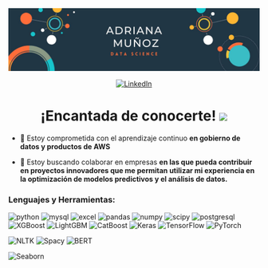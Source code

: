 
<div id="header" align="center">
  <img decoding="async" src="https://github.com/Adrikarol/Adrikarol/blob/main/banner_profile.jpg" width="800"/>
</div>


<p align="center">
  <a href="https://www.linkedin.com/in/adrianamuñozr/">
    <img src="https://img.shields.io/badge/LinkedIn-0077B5?style=for-the-badge&logo=linkedin&logoColor=white" alt="LinkedIn">
  </a>
</p>


<h1 align="center">
  ¡Encantada de conocerte!
  <img decoding="async" src="https://media.giphy.com/media/hvRJCLFzcasrR4ia7z/giphy.gif" width="30px"/>
</h1>




- 🌱 Estoy comprometida con el aprendizaje continuo **en gobierno de datos y productos de AWS**

- 👯 Estoy buscando colaborar en empresas **en las que pueda contribuir en proyectos innovadores que me permitan utilizar mi experiencia en la optimización de modelos predictivos y el análisis de datos.**



<h3 align="left">Lenguajes y Herramientas:</h3>
<div id="header" align="left">
    <img decoding="async" src="https://img.shields.io/badge/Python-3776AB?style=for-the-badge&logo=python&logoColor=white" alt="python"/>
  </a>
    <img decoding="async" src="https://img.shields.io/badge/MySQL-6DB33F?style=for-the-badge&logo=mysql&logoColor=white" alt="mysql"/>
  </a>
    <img decoding="async" src="https://img.shields.io/badge/Microsoft_Excel-217346?style=for-the-badge&logo=microsoft-excel&logoColor=white" alt="excel"/>
  </a>
    <img decoding="async" src="https://img.shields.io/badge/pandas-yellow?style=for-the-badge&logo=pandas&logoColor=white" alt="pandas"/>
  </a>
    <img decoding="async" src="https://img.shields.io/badge/numpy-red?style=for-the-badge&logo=numpy&logoColor=white" alt="numpy"/>
  </a>
    <img decoding="async" src="https://img.shields.io/badge/scipy-green?style=for-the-badge&logo=scipy&logoColor=white" alt="scipy"/>
  </a>
    <img decoding="async" src="https://img.shields.io/badge/postgresql-purple?style=for-the-badge&logo=postgresql&logoColor=white" alt="postgresql"/>
  


  </a>
    <img decoding="async" src="https://img.shields.io/badge/XGBoost-5391FE?style=for-the-badge&logo=xgboost&logoColor=white" alt="XGBoost"/>
    <img decoding="async" src="https://img.shields.io/badge/LightGBM-00AEEF?style=for-the-badge&logo=lightbulb&logoColor=white" alt="LightGBM"/>
    <img decoding="async" src="https://img.shields.io/badge/CatBoost-2F74C0?style=for-the-badge&logo=cat&logoColor=white" alt="CatBoost"/>

  </a>
    <img decoding="async" src="https://img.shields.io/badge/Keras-D00000?style=for-the-badge&logo=keras&logoColor=white" alt="Keras"/>
    <img decoding="async" src="https://img.shields.io/badge/TensorFlow-FF6F00?style=for-the-badge&logo=tensorflow&logoColor=white" alt="TensorFlow"/>
    <img decoding="async" src="https://img.shields.io/badge/PyTorch-EE4C2C?style=for-the-badge&logo=pytorch&logoColor=white" alt="PyTorch"/>

  



  </a> <img decoding="async" src="https://img.shields.io/badge/NLTK-50C878?style=for-the-badge&logo=nltk&logoColor=white" alt="NLTK"/>
    <img decoding="async" src="https://img.shields.io/badge/Spacy-09AFC7?style=for-the-badge&logo=spacy&logoColor=white" alt="Spacy"/>
    <img decoding="async" src="https://img.shields.io/badge/BERT-F9A03C?style=for-the-badge&logo=transformers&logoColor=white" alt="BERT"/>

   </a> <img decoding="async" src="https://img.shields.io/badge/Seaborn-3776AB?style=for-the-badge&logo=python&logoColor=white" alt="Seaborn"/>
</div>
